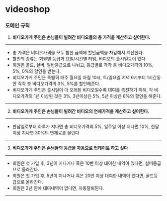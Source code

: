 # videoshop

### 도메인 규칙

1. __비디오가게 주인은 손님들이 빌려간 비디오들의 총 가격을 계산하고 싶어한다.__
* * *
* 총 가격은 비디오가격을 모두 합한 금액에 할인금액을 차감해서 계산한다.
* 할인의 종류는 회원별 등급과 요일/시간별 타임, 비디오의 출시일등이 있다
* 회원은 골드, 실버, 일반등급으로 나뉘고, 등급별로 각각 총 비디오가격의 10%, 5%, 0%의 할인을 받는다.
* 비디오가게 주인은 특별히 매주 월요일 아침 10시, 토/일요일 저녁 6시부터 1시간동안 각각 총 비디오가격의 3%, 5%를 할인해준다.
* 비디오가게 주인은 출시일이 더 오래된 비디오일수록 대여를 촉진하기 위해, 각 비디오가격의 1년 이상된 것은 3%, 3년이상은 5%, 5년 이상은 8%의 할인을 해준다.
* * *

2. __비디오가게 주인은 손님들이 빌려간 비디오의 연체가격을 계산하고 싶어한다.__
* * *
* 반납일로부터 하루가 지나면 총 비디오가격의 5%, 일주일 이상 지나면 10%, 한달 이상 지나면 30%의 연체료를 물린다
* * *

3. __비디오가게 주인은 손님들의 등급을 자동으로 업데이트 하고 싶다__
* * *
* 회원은 첫 가입 후, 3년이 지나거나 혹은 10번 이상 대여한 내역이 있다면, 실버등급으로 올라간다.
* 회원은 첫 가입 후, 5년이 지나거나 혹은 20번 이상 대여한 내역이 있다면, 골드등급으로 올라간다.
* 회원은 2년 안에 대여내역이 없다면, 자동탈퇴된다.
 * * *
